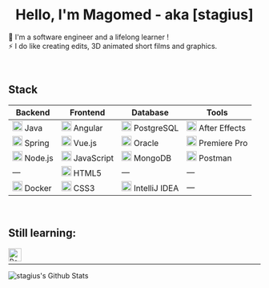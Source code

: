 <h1 align="center">Hello, I'm Magomed - aka [stagius]</h1>
<p align="center">
  
🔭 I'm a software engineer and a lifelong learner !<br />
⚡ I do like creating edits, 3D animated short films and graphics.

</p>

<br />
  
<h2>Stack</h2>

| Backend                                                                  | Frontend                                                                  | Database                                                                  | Tools                                                                        |
|--------------------------------------------------------------------------|---------------------------------------------------------------------------|---------------------------------------------------------------------------|------------------------------------------------------------------------------|
| <img src="https://www.vectorlogo.zone/logos/java/java-wordmark.svg" alt="Java" width="20"/> Java        | <img src="https://cdn.jsdelivr.net/npm/simple-icons@v14/icons/angular.svg" alt="Angular" width="20"/> Angular        | <img src="https://cdn.jsdelivr.net/npm/simple-icons@v14/icons/postgresql.svg" alt="PostgreSQL" width="20"/> PostgreSQL        | <img src="https://cdn.jsdelivr.net/npm/simple-icons@v14/icons/adobeaftereffects.svg" alt="After Effects" width="20"/> After Effects |
| <img src="https://cdn.jsdelivr.net/npm/simple-icons@v14/icons/spring.svg" alt="Spring" width="20"/> Spring  | <img src="https://cdn.jsdelivr.net/npm/simple-icons@v14/icons/vue-dot-js.svg" alt="Vue.js" width="20"/> Vue.js      | <img src="https://cdn.jsdelivr.net/npm/simple-icons@v14/icons/oracle.svg" alt="Oracle" width="20"/> Oracle                    | <img src="https://cdn.jsdelivr.net/npm/simple-icons@v14/icons/adobepremierepro.svg" alt="Premiere Pro" width="20"/> Premiere Pro  |
| <img src="https://cdn.jsdelivr.net/npm/simple-icons@v14/icons/node-dot-js.svg" alt="Node.js" width="20"/> Node.js   | <img src="https://cdn.jsdelivr.net/npm/simple-icons@v14/icons/javascript.svg" alt="JavaScript" width="20"/> JavaScript | <img src="https://cdn.jsdelivr.net/npm/simple-icons@v14/icons/mongodb.svg" alt="MongoDB" width="20"/> MongoDB                 | <img src="https://cdn.jsdelivr.net/npm/simple-icons@v14/icons/postman.svg" alt="Postman" width="20"/> Postman                |
| —                                                                         | <img src="https://cdn.jsdelivr.net/npm/simple-icons@v14/icons/html5.svg" alt="HTML5" width="20"/> HTML5           | —                                                                         | —                                                                              |
| <img src="https://cdn.jsdelivr.net/npm/simple-icons@v14/icons/docker.svg" alt="Docker" width="20"/> Docker         | <img src="https://cdn.jsdelivr.net/npm/simple-icons@v14/icons/css3.svg" alt="CSS3" width="20"/> CSS3             | <img src="https://cdn.jsdelivr.net/npm/simple-icons@v14/icons/intellijidea.svg" alt="IntelliJ IDEA" width="20"/> IntelliJ IDEA   |  —                                                                          |






<br />

<h2>Still learning:</h2>

<img align="left" alt="React" width="26px" src="https://simpleicons.org/icons/react.svg" />

<br />

---

<img alt="stagius's Github Stats" src="https://github-readme-stats.vercel.app/api/top-langs/?username=stagius&card_width=500&theme=buefy" />

